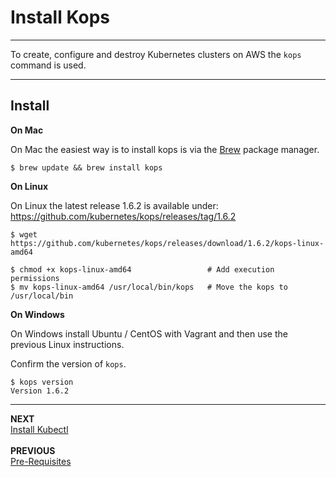 # Install Kops

---

To create, configure and destroy Kubernetes clusters on AWS the `kops` command is used.

---

## Install

**On Mac**

On Mac the easiest way is to install kops is via the [Brew](https://brew.sh) package manager.

```
$ brew update && brew install kops
```

**On Linux**

On Linux the latest release 1.6.2 is available under:
https://github.com/kubernetes/kops/releases/tag/1.6.2

```
$ wget https://github.com/kubernetes/kops/releases/download/1.6.2/kops-linux-amd64

$ chmod +x kops-linux-amd64                 # Add execution permissions
$ mv kops-linux-amd64 /usr/local/bin/kops   # Move the kops to /usr/local/bin
```

**On Windows**

On Windows install Ubuntu / CentOS with Vagrant and then use the previous Linux instructions.

Confirm the version of `kops`.

```
$ kops version
Version 1.6.2
```

---

**NEXT**<br/>
[Install Kubectl](lab_2_install_kubectl.md)<br/><br/>
**PREVIOUS**<br/>
[Pre-Requisites](/docs/pre_requisites.md)
